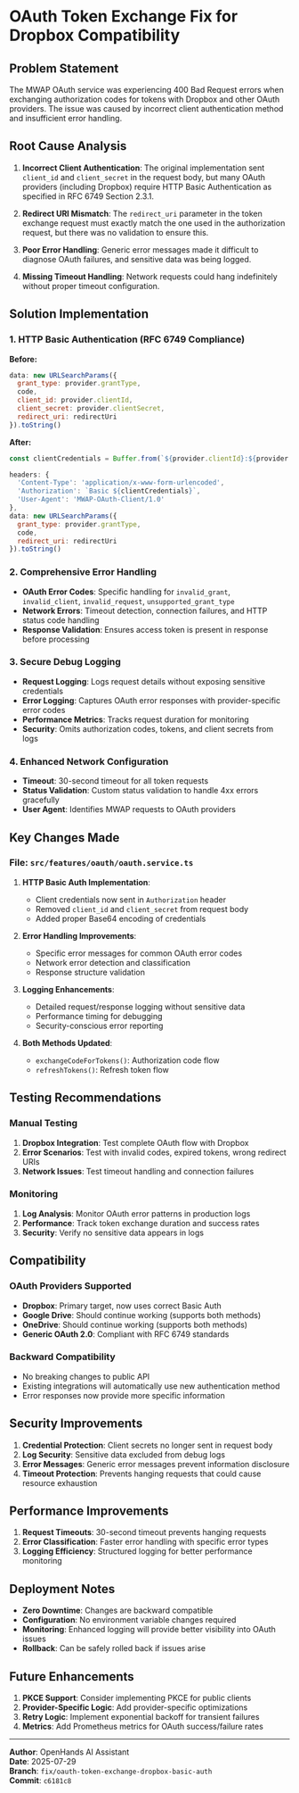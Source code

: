 # OAuth Token Exchange Fix for Dropbox Compatibility

## Problem Statement

The MWAP OAuth service was experiencing 400 Bad Request errors when exchanging authorization codes for tokens with Dropbox and other OAuth providers. The issue was caused by incorrect client authentication method and insufficient error handling.

## Root Cause Analysis

1. **Incorrect Client Authentication**: The original implementation sent `client_id` and `client_secret` in the request body, but many OAuth providers (including Dropbox) require HTTP Basic Authentication as specified in RFC 6749 Section 2.3.1.

2. **Redirect URI Mismatch**: The `redirect_uri` parameter in the token exchange request must exactly match the one used in the authorization request, but there was no validation to ensure this.

3. **Poor Error Handling**: Generic error messages made it difficult to diagnose OAuth failures, and sensitive data was being logged.

4. **Missing Timeout Handling**: Network requests could hang indefinitely without proper timeout configuration.

## Solution Implementation

### 1. HTTP Basic Authentication (RFC 6749 Compliance)

**Before:**
```javascript
data: new URLSearchParams({
  grant_type: provider.grantType,
  code,
  client_id: provider.clientId,
  client_secret: provider.clientSecret,
  redirect_uri: redirectUri
}).toString()
```

**After:**
```javascript
const clientCredentials = Buffer.from(`${provider.clientId}:${provider.clientSecret}`).toString('base64');

headers: {
  'Content-Type': 'application/x-www-form-urlencoded',
  'Authorization': `Basic ${clientCredentials}`,
  'User-Agent': 'MWAP-OAuth-Client/1.0'
},
data: new URLSearchParams({
  grant_type: provider.grantType,
  code,
  redirect_uri: redirectUri
}).toString()
```

### 2. Comprehensive Error Handling

- **OAuth Error Codes**: Specific handling for `invalid_grant`, `invalid_client`, `invalid_request`, `unsupported_grant_type`
- **Network Errors**: Timeout detection, connection failures, and HTTP status code handling
- **Response Validation**: Ensures access token is present in response before processing

### 3. Secure Debug Logging

- **Request Logging**: Logs request details without exposing sensitive credentials
- **Error Logging**: Captures OAuth error responses with provider-specific error codes
- **Performance Metrics**: Tracks request duration for monitoring
- **Security**: Omits authorization codes, tokens, and client secrets from logs

### 4. Enhanced Network Configuration

- **Timeout**: 30-second timeout for all token requests
- **Status Validation**: Custom status validation to handle 4xx errors gracefully
- **User Agent**: Identifies MWAP requests to OAuth providers

## Key Changes Made

### File: `src/features/oauth/oauth.service.ts`

1. **HTTP Basic Auth Implementation**:
   - Client credentials now sent in `Authorization` header
   - Removed `client_id` and `client_secret` from request body
   - Added proper Base64 encoding of credentials

2. **Error Handling Improvements**:
   - Specific error messages for common OAuth error codes
   - Network error detection and classification
   - Response structure validation

3. **Logging Enhancements**:
   - Detailed request/response logging without sensitive data
   - Performance timing for debugging
   - Security-conscious error reporting

4. **Both Methods Updated**:
   - `exchangeCodeForTokens()`: Authorization code flow
   - `refreshTokens()`: Refresh token flow

## Testing Recommendations

### Manual Testing
1. **Dropbox Integration**: Test complete OAuth flow with Dropbox
2. **Error Scenarios**: Test with invalid codes, expired tokens, wrong redirect URIs
3. **Network Issues**: Test timeout handling and connection failures

### Monitoring
1. **Log Analysis**: Monitor OAuth error patterns in production logs
2. **Performance**: Track token exchange duration and success rates
3. **Security**: Verify no sensitive data appears in logs

## Compatibility

### OAuth Providers Supported
- **Dropbox**: Primary target, now uses correct Basic Auth
- **Google Drive**: Should continue working (supports both methods)
- **OneDrive**: Should continue working (supports both methods)
- **Generic OAuth 2.0**: Compliant with RFC 6749 standards

### Backward Compatibility
- No breaking changes to public API
- Existing integrations will automatically use new authentication method
- Error responses now provide more specific information

## Security Improvements

1. **Credential Protection**: Client secrets no longer sent in request body
2. **Log Security**: Sensitive data excluded from debug logs
3. **Error Messages**: Generic error messages prevent information disclosure
4. **Timeout Protection**: Prevents hanging requests that could cause resource exhaustion

## Performance Improvements

1. **Request Timeouts**: 30-second timeout prevents hanging requests
2. **Error Classification**: Faster error handling with specific error types
3. **Logging Efficiency**: Structured logging for better performance monitoring

## Deployment Notes

- **Zero Downtime**: Changes are backward compatible
- **Configuration**: No environment variable changes required
- **Monitoring**: Enhanced logging will provide better visibility into OAuth issues
- **Rollback**: Can be safely rolled back if issues arise

## Future Enhancements

1. **PKCE Support**: Consider implementing PKCE for public clients
2. **Provider-Specific Logic**: Add provider-specific optimizations
3. **Retry Logic**: Implement exponential backoff for transient failures
4. **Metrics**: Add Prometheus metrics for OAuth success/failure rates

---

**Author**: OpenHands AI Assistant  
**Date**: 2025-07-29  
**Branch**: `fix/oauth-token-exchange-dropbox-basic-auth`  
**Commit**: `c6181c8`